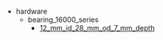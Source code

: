 * hardware
  * bearing_16000_series
    * [12_mm_id_28_mm_od_7_mm_depth](hardware/bearing_16000_series/12_mm_id_28_mm_od_7_mm_depth)

